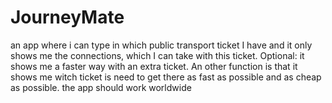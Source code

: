 # JourneyMate
an app where i can type in which public transport ticket I have and it only shows me the connections, which I can take with this ticket. Optional: it shows me a faster way with an extra ticket. An other function is that it shows me witch ticket is need to get there as fast as possible and as cheap as possible.  the app should work worldwide
